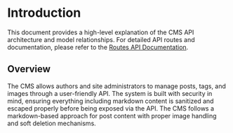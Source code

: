 # Introduction

This document provides a high-level explanation of the CMS API architecture and model relationships. For detailed API routes and documentation, please refer to the [Routes API Documentation](./routes/index.md).

## Overview

The CMS allows authors and site administrators to manage posts, tags, and images through a user-friendly API. The system is built with security in mind, ensuring everything including markdown content is sanitized and escaped properly before being exposed via the API. The CMS follows a markdown-based approach for post content with proper image handling and soft deletion mechanisms.
